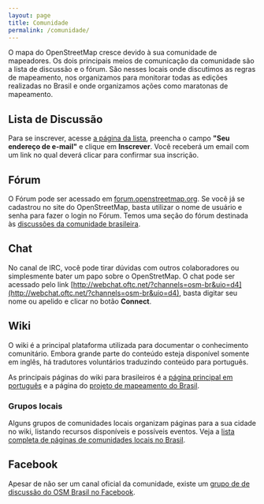 ```yaml
---
layout: page
title: Comunidade
permalink: /comunidade/
---
```


O mapa do OpenStreetMap cresce devido à sua comunidade de mapeadores. Os dois principais meios de comunicação da comunidade são a lista de discussão e o fórum. São nesses locais onde discutimos as regras de mapeamento, nos organizamos para monitorar todas as edições realizadas no Brasil e onde organizamos ações como maratonas de mapeamento.

## Lista de Discussão

Para se inscrever, acesse [a página da lista](https://lists.openstreetmap.org/listinfo/talk-br), preencha o campo <strong>"Seu endereço de e-mail"</strong> e clique em <strong>Inscrever</strong>. Você receberá um email com um link no qual deverá clicar para confirmar sua inscrição.

## Fórum

O Fórum pode ser acessado em [forum.openstreetmap.org](http://forum.openstreetmap.org). Se você já se cadastrou no site do OpenStreetMap, basta utilizar o nome de usuário e senha para fazer o login no Fórum. Temos uma seção do fórum destinada às [discussões da comunidade brasileira](http://forum.openstreetmap.org/viewforum.php?id=74).

## Chat

No canal de IRC, você pode tirar dúvidas com outros colaboradores ou simplesmente bater um papo sobre o OpenStretMap. O chat pode ser acessado pelo link [http://webchat.oftc.net/?channels=osm-br&uio=d4](http://webchat.oftc.net/?channels=osm-br&uio=d4), basta digitar seu nome ou apelido e clicar no botão <strong>Connect</strong>.

## Wiki

O wiki é a principal plataforma utilizada para documentar o conhecimento comunitário.
Embora grande parte do conteúdo esteja disponível somente em inglês, há tradutores voluntários traduzindo conteúdo para português.

As principais páginas do wiki para brasileiros é a [página principal em português](http://wiki.openstreetmap.org/wiki/Pt-br:Main_Page?uselang=pt-BR) e a página do [projeto de mapeamento do Brasil](http://wiki.openstreetmap.org/wiki/WikiProject_Brazil?uselang=pt-BR).

### Grupos locais
Alguns grupos de comunidades locais organizam páginas para a sua cidade no wiki, listando recursos disponíveis e possíveis eventos.
Veja a [lista completa de páginas de comunidades locais no Brasil](http://wiki.openstreetmap.org/wiki/Category:Cities_in_Brazil).

## Facebook
Apesar de não ser um canal oficial da comunidade, existe um [grupo de de discussão do OSM Brasil no Facebook](https://www.facebook.com/groups/osmbrazil/?fref=ts).